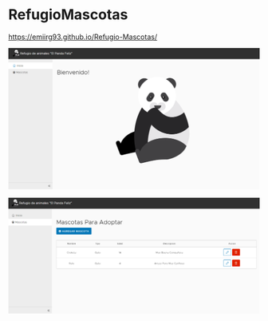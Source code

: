 # RefugioMascotas
https://emiirg93.github.io/Refugio-Mascotas/

![Screenshot](principal.png)  

![Screenshot](mascotas.png)  

